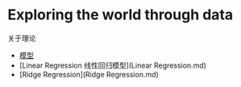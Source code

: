 # Exploring the world through data

关于理论

* [模型](Models.md)
* [Linear Regression 线性回归模型](Linear Regression.md)
* [Ridge Regression](Ridge Regression.md)
